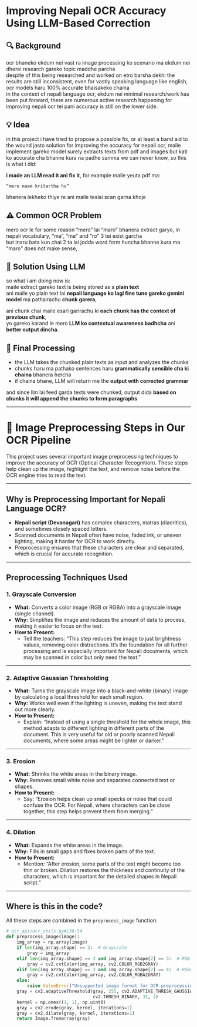 
# Improving Nepali OCR Accuracy Using LLM-Based Correction

## 🔍 Background

ocr bhaneko ekdum nei vast ra image processing ko scenario ma ekdum nei dherei research gareko topic maddhe parcha  
despite of this being researched and worked on etro barsha dekhi the results are still inconsistent, even for vastly speaking language like english, ocr models haru 100% accurate bhaisakeko chaina  
in the context of nepali language ocr, ekdum nei minimal research/work has been put forward, there are numerous active research happening for improving nepali ocr tei pani accuracy is still on the lower side. 

## 💡 Idea

in this project i have tried to propose a possible fix, or at least a band aid to the wound jasto solution for improving the accuracy for nepali ocr, maile implement gareko model surely extracts texts from pdf and images but kati ko accurate cha bhanne kura na padhe samma we can never know, so this is what i did:  

**i made an LLM read it ani fix it**, for example maile yeuta pdf ma:

```
“mero naam kritartha ho”
```

bhanera lekheko thiye re ani maile teslai scan garna khoje

## ⚠️ Common OCR Problem

mero ocr le for some reason “mero” lai “maro” bhanera extract garyo, in nepali vocabulary, “ma”, “me” and “ro” 3 tei exist garcha  
but inaru bata kun chai 2 ta lai jodda word form huncha bhanne kura ma “maro” does not make sense, 

## 🔧 Solution Using LLM

so what i am doing now is:  
maile extract gareko text is being stored as a **plain text**  
ani maile yo plain text lai **nepali language ko lagi fine tune gareko gemini model** ma pathairachu **chunk garera**,  

ani chunk chai maile esari garirachu ki **each chunk has the context of previous chunk**,  
yo gareko karand le mero **LLM ko contextual awareness badhcha** ani **better output dincha**. 

## 🧾 Final Processing

- the LLM takes the chunked plain texts as input and analyzes the chunks  
- chunks haru ma pathako sentences haru **grammatically sensible cha ki chaina** bhanera hercha  
- if chaina bhane, LLM will return me the **output with corrected grammar**

and since llm lai feed garda texts were chunked, output dida **based on chunks it will append the chunks to form paragraphs**

---

# 🧼 Image Preprocessing Steps in Our OCR Pipeline

This project uses several important image preprocessing techniques to improve the accuracy of OCR (Optical Character Recognition). These steps help clean up the image, highlight the text, and remove noise before the OCR engine tries to read the text.

---

## Why is Preprocessing Important for Nepali Language OCR?

- **Nepali script (Devanagari)** has complex characters, matras (diacritics), and sometimes closely spaced letters.
- Scanned documents in Nepali often have noise, faded ink, or uneven lighting, making it harder for OCR to work directly.
- Preprocessing ensures that these characters are clear and separated, which is crucial for accurate recognition.

---

## Preprocessing Techniques Used

### 1. Grayscale Conversion

- **What:** Converts a color image (RGB or RGBA) into a grayscale image (single channel).
- **Why:** Simplifies the image and reduces the amount of data to process, making it easier to focus on the text.
- **How to Present:**  
  - Tell the teachers: “This step reduces the image to just brightness values, removing color distractions. It’s the foundation for all further processing and is especially important for Nepali documents, which may be scanned in color but only need the text.”

---

### 2. Adaptive Gaussian Thresholding

- **What:** Turns the grayscale image into a black-and-white (binary) image by calculating a local threshold for each small region.
- **Why:** Works well even if the lighting is uneven, making the text stand out more clearly.
- **How to Present:**  
  - Explain: “Instead of using a single threshold for the whole image, this method adapts to different lighting in different parts of the document. This is very useful for old or poorly scanned Nepali documents, where some areas might be lighter or darker.”

---

### 3. Erosion

- **What:** Shrinks the white areas in the binary image.
- **Why:** Removes small white noise and separates connected text or shapes.
- **How to Present:**  
  - Say: “Erosion helps clean up small specks or noise that could confuse the OCR. For Nepali, where characters can be close together, this step helps prevent them from merging.”

---

### 4. Dilation

- **What:** Expands the white areas in the image.
- **Why:** Fills in small gaps and fixes broken parts of the text.
- **How to Present:**  
  - Mention: “After erosion, some parts of the text might become too thin or broken. Dilation restores the thickness and continuity of the characters, which is important for the detailed shapes in Nepali script.”

---

## Where is this in the code?

All these steps are combined in the `preprocess_image` function:

```python
# ocr_api/ocr_utils.py#L38-54
def preprocess_image(image):
    img_array = np.array(image)
    if len(img_array.shape) == 2:  # Grayscale
        gray = img_array
    elif len(img_array.shape) == 3 and img_array.shape[2] == 3:  # RGB
        gray = cv2.cvtColor(img_array, cv2.COLOR_RGB2GRAY)
    elif len(img_array.shape) == 3 and img_array.shape[2] == 4:  # RGBA
        gray = cv2.cvtColor(img_array, cv2.COLOR_RGBA2GRAY)
    else:
        raise ValueError("Unsupported image format for OCR preprocessing.")
    gray = cv2.adaptiveThreshold(gray, 255, cv2.ADAPTIVE_THRESH_GAUSSIAN_C,
                                 cv2.THRESH_BINARY, 31, 2)
    kernel = np.ones((1, 1), np.uint8)
    gray = cv2.erode(gray, kernel, iterations=1)
    gray = cv2.dilate(gray, kernel, iterations=1)
    return Image.fromarray(gray)
```

<!--stackedit_data:
eyJoaXN0b3J5IjpbMTAyNjk3MTA4MywtMTI4ODY1Mzc4OV19
-->